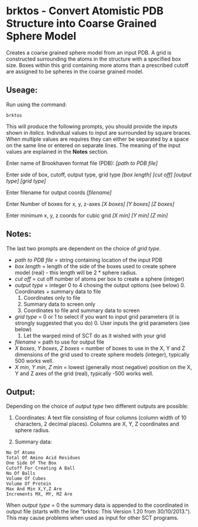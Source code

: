 brktos - Convert Atomistic PDB Structure into Coarse Grained Sphere Model
=========================================================================

Creates a coarse grained sphere model from an input PDB.
A grid is constructed surrounding the atoms in the structure with a specified 
box size.
Boxes within this grid containing more atoms than a prescribed cutoff are 
assigned to be spheres in the coarse grained model.

Useage:
-------

Run using the command:

~~~~~~~
brktos
~~~~~~~

This will produce the following prompts, you should provide the inputs shown in 
*italics*.
Individual values to input are surrounded by square braces. 
When multiple values are requires they can either be separated by a space on 
the same line or entered on separate lines.
The meaning of the input values are explained in the **Notes** section.

Enter name of Brookhaven format file (PDB):  *[path to PDB file]*

Enter side of box, cutoff, output type, grid type *[box length] 
[cut off] [output type] [grid type]*

Enter filename for output coords *[filename]*

Enter Number of boxes for x, y, z-axes *[X boxes] [Y boxes] [Z boxes]* 

Enter minimum x, y, z coords for cubic grid *[X min] [Y min] [Z min]*

Notes:
------

The last two prompts are dependent on the choice of *grid type*.

- *path to PDB file* = string containing location of the input PDB
- *box length* = length of the side of the boxes used to create sphere model 
(real) - this length will be 2 * sphere radius.
- *cut off* = cut off number of atoms per box to create a sphere (integer)
- *output type* = integer 0 to 4 chosing the output options (see below)
    0. Coordinates + summary data to file
    1. Coordinates only to file
    2. Summary data to screen only
    3. Coordinates to file and summary data to screen
- *grid type* = 0 or 1 to select if you want to input grid parameters (it is 
strongly suggested that you do)
    0. User inputs the grid parameters (see below)
    1. Let the warped mind of SCT do as it wished with your grid
- *filename* = path to use for output file
- *X boxes*, *Y boxes*, *Z boxes* = number of boxes to use in the X, Y and Z 
dimensions of the grid used to create sphere models (integer), typically 500 
works well.
- *X min*, *Y min*, *Z min* = lowest (generally most negative) position on the 
X, Y and Z axes of the grid (real), typically -500 works well.

Output:
-------

Depending on the choice of *output type* two different outputs are possible:

1. Coordinates: A text file consisting of four columns (column width of 10 
characters, 2 decimal places).
Columns are X, Y, Z coordinates and sphere radius.

2. Summary data:

~~~~~~
No Of Atoms
Total Of Amino Acid Residues
One Side Of The Box
Cutoff For Creating A Ball
No Of Balls
Volume Of Cubes
Volume Of Protein
Max And Min X,Y,Z Are
Increments MX, MY, MZ Are
~~~~~~

When *output type* = 0 the summary data is appended to the coordinated in output file
(starts with the line "brktos: This Version 1.20 from 30/10/2013."). 
This may cause problems when used as input for other SCT programs.

